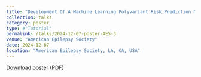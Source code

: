 ```yaml
---
title: "Development Of A Machine Learning Polyvariant Risk Prediction Model For Severe Cutaneous Adverse Drug Reactions To Carbamazepine And Other Aromatic Antiseizure Medications"
collection: talks
category: poster
type: #"Tutorial"
permalink: /talks/2024-12-07-poster-AES-3
venue: "American Epilepsy Society"
date: 2024-12-07
location: "American Epilepsy Society, LA, CA, USA"
---
```


<p><a href='/files/20241109 poster for AES USA.pdf' target='_blank' download>Download poster (PDF)</a></p>
